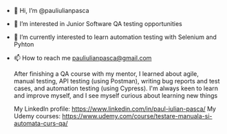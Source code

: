 - 👋 Hi, I’m @pauliulianpasca
- 👀 I’m interested in Junior Software QA testing opportunities 
- 🌱 I’m currently interested to learn automation testing with Selenium and Pyhton 
- 📫 How to reach me pauliulianpasca@gmail.com

  After finishing a QA course with my mentor, I learned about agile, manual testing, API testing (using Postman), writing bug reports and test cases, and automation testing (using Cypress). I'm always keen to learn and improve myself, and I see myself curious about learning new things

  My LinkedIn profile: https://www.linkedin.com/in/paul-iulian-pasca/
  My Udemy courses: https://www.udemy.com/course/testare-manuala-si-automata-curs-qa/ 


  

<!---
pauliulianpasca/pauliulianpasca is a ✨ special ✨ repository because its `README.md` (this file) appears on your GitHub profile.
You can click the Preview link to take a look at your changes.
--->
